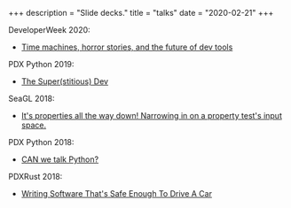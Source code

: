 +++
description = "Slide decks."
title = "talks"
date = "2020-02-21"
+++

DeveloperWeek 2020:

- [Time machines, horror stories, and the future of dev tools](/slides/2020/time_machines_horror_stories_and_the_future_of_dev_tools.pdf)

PDX Python 2019:

- [The Super(stitious) Dev](/slides/2019/the_superstitious_dev.pdf)

SeaGL 2018:

- [It's properties all the way down! Narrowing in on a property test's input space.](/slides/2018/properties_all_the_way_down_seagl2018.pdf)

PDX Python 2018:

- [CAN we talk Python?](/slides/2018/can_we_talk_python_pdxpython_jul_2018.pdf)

PDXRust 2018:

- [Writing Software That's Safe Enough To Drive A Car](/slides/2018/writing_software_safe_enough_pdxrust_jul_2018.pdf)
